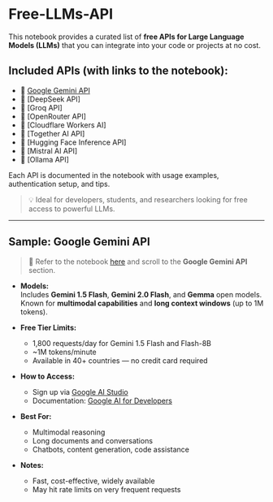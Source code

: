 # Free-LLMs-API

This notebook provides a curated list of **free APIs for Large Language Models (LLMs)** that you can integrate into your code or projects at no cost.

## Included APIs (with links to the notebook):

- 🔷 [Google Gemini API](https://github.com/abdullahyasser0/Free-LLMS-api/blob/main/Gemeni_API_.ipynb)
- 🔷 [DeepSeek API]
- 🔷 [Groq API]
- 🔷 [OpenRouter API]
- 🔷 [Cloudflare Workers AI]
- 🔷 [Together AI API]
- 🔷 [Hugging Face Inference API]
- 🔷 [Mistral AI API]
- 🔷 [Ollama API]

Each API is documented in the notebook with usage examples, authentication setup, and tips.

> 💡 Ideal for developers, students, and researchers looking for free access to powerful LLMs.

---

## Sample: Google Gemini API

> 📍 Refer to the notebook [here](https://github.com/abdullahyasser0/Free-LLMS-api/blob/main/Gemeni_API_.ipynb) and scroll to the **Google Gemini API** section.

- **Models:**  
  Includes **Gemini 1.5 Flash**, **Gemini 2.0 Flash**, and **Gemma** open models. Known for **multimodal capabilities** and **long context windows** (up to 1M tokens).

- **Free Tier Limits:**  
  - 1,800 requests/day for Gemini 1.5 Flash and Flash-8B  
  - ~1M tokens/minute  
  - Available in 40+ countries — no credit card required

- **How to Access:**  
  - Sign up via [Google AI Studio](https://makersuite.google.com/app)  
  - Documentation: [Google AI for Developers](https://ai.google.dev)

- **Best For:**  
  - Multimodal reasoning  
  - Long documents and conversations  
  - Chatbots, content generation, code assistance

- **Notes:**  
  - Fast, cost-effective, widely available  
  - May hit rate limits on very frequent requests
